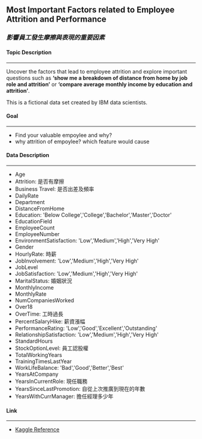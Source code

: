 ## Most Important Factors related to Employee Attrition and Performance
### _影響員工發生摩擦與表現的重要因素_



#### Topic Description
---
Uncover the factors that lead to employee attrition and explore important questions such as **‘show me a breakdown of distance from home by job role and attrition’** or **‘compare average monthly income by education and attrition’**. 

This is a fictional data set created by IBM data scientists.


#### Goal
----
- Find your valuable empoylee and why?
- why attrition of empoylee? which feature would cause

#### Data Description
---
- Age
- Attrition:  是否有摩擦
- Business Travel:  是否出差及頻率
- DailyRate
- Department
- DistanceFromHome
- Education:   'Below College','College','Bachelor','Master','Doctor'
- EducationField
- EmployeeCount
- EmployeeNumber
- EnvironmentSatisfaction: 'Low','Medium','High','Very High'
- Gender
- HourlyRate:  時薪
- Joblnvolvement: 'Low','Medium','High','Very High'
- JobLevel
- JobSatisfaction: 'Low','Medium','High','Very High'
- MaritalStatus:  婚姻狀況
- MonthlyIncome
- MonthlyRate
- NumCompaniesWorked
- Over18
- OverTime:  工時過長
- PercentSalaryHike:  薪資漲幅
- PerformanceRating: 'Low','Good','Excellent','Outstanding'
- RelationshipSatisfaction: 'Low','Medium','High','Very High'
- StandardHours
- StockOptionLevel:  員工認股權
- TotalWorkingYears
- TrainingTimesLastYear
- WorkLifeBalance: 'Bad','Good','Better','Best'
- YearsAtCompany
- YearsInCurrentRole:  現任職務
- YearsSinceLastPromotion:  自從上次推廣到現在的年數
- YearsWithCurrManager:  擔任經理多少年
  

#### Link
----
- [Kaggle Reference](https://www.kaggle.com/pavansubhasht/ibm-hr-analytics-attrition-dataset)
